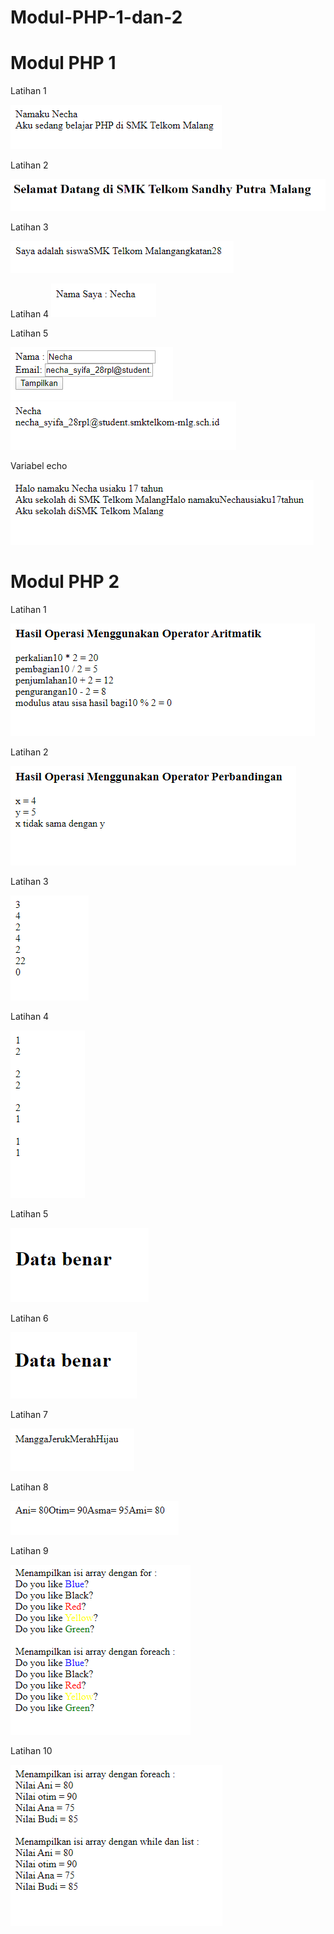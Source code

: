 # Modul-PHP-1-dan-2

# Modul PHP 1

Latihan 1

![Alt Text](https://github.com/necha28/Modul-PHP-1-dan-2/blob/master/1.PNG)

Latihan 2

![Alt Text](https://github.com/necha28/Modul-PHP-1-dan-2/blob/master/2.PNG)

Latihan 3

![Alt Text](https://github.com/necha28/Modul-PHP-1-dan-2/blob/master/3.PNG)

Latihan 4
![Alt Text](https://github.com/necha28/Modul-PHP-1-dan-2/blob/master/4.PNG)

Latihan 5

![Alt Text](https://github.com/necha28/Modul-PHP-1-dan-2/blob/master/5.1.PNG)
![Alt Text](https://github.com/necha28/Modul-PHP-1-dan-2/blob/master/5.2.PNG)

Variabel echo

![Alt Text](https://github.com/necha28/Modul-PHP-1-dan-2/blob/master/6.PNG)

# Modul PHP 2

Latihan 1

![Alt Text](https://github.com/necha28/Modul-PHP-1-dan-2/blob/master/2.1.PNG)

Latihan 2

![Alt Text](https://github.com/necha28/Modul-PHP-1-dan-2/blob/master/2.2.PNG)

Latihan 3

![Alt Text](https://github.com/necha28/Modul-PHP-1-dan-2/blob/master/2.3.PNG)

Latihan 4

![Alt Text](https://github.com/necha28/Modul-PHP-1-dan-2/blob/master/2.4.PNG)

Latihan 5

![Alt Text](https://github.com/necha28/Modul-PHP-1-dan-2/blob/master/2.5.PNG)

Latihan 6

![Alt Text](https://github.com/necha28/Modul-PHP-1-dan-2/blob/master/2.6.PNG)

Latihan 7

![Alt Text](https://github.com/necha28/Modul-PHP-1-dan-2/blob/master/2.7.PNG)

Latihan 8

![Alt Text](https://github.com/necha28/Modul-PHP-1-dan-2/blob/master/2.8.PNG)

Latihan 9

![Alt Text](https://github.com/necha28/Modul-PHP-1-dan-2/blob/master/2.9.PNG)

Latihan 10

![Alt Text](https://github.com/necha28/Modul-PHP-1-dan-2/blob/master/2.10.PNG)

